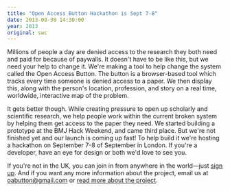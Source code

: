 ```yaml
---
title: "Open Access Button Hackathon is Sept 7-8"
date: 2013-08-30 14:30:00
year: 2013
original: swc
---
```

<p>
  Millions of people a day are denied access to the research they both need and paid for because of paywalls.
  It doesn't have to be like this, but we need your help to change it.
  We're making a tool to help change the system called the Open Access Button.
  The button is a browser-based tool which tracks every time someone is denied access to a paper.
  We then display this, along with the person's location, profession, and story on a real time, worldwide, interactive map of the problem.
</p>
<p>
  It gets better though.
  While creating pressure to open up scholarly and scientific research,
  we help people work within the current broken system by helping them get access to the paper they need.
  We started building a prototype at the BMJ Hack Weekend, and came third place.
  But we're not finished yet and our launch is coming up fast!
  To help build it we're hosting a hackathon on September 7-8 of September in London.
  If you're a developer, have an eye for design or both we'd love to see you. 
</p>
<p>
  If you're not in the UK, you can join in from anywhere in the world&mdash;just <a href="http://bit.ly/19YYwxU">sign up</a>.
  And if you want any more information about the project,
  email us at <a href="mailto:oabutton@gmail.com">oabutton@gmail.com</a>
  or <a href="http://oabutton.wordpress.com/">read more about the project</a>.
</p>
